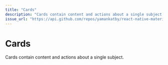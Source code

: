 ```yaml
---
title: "Cards"
description: "Cards contain content and actions about a single subject."
issue_url: "https://api.github.com/repos/yamankatby/react-native-material/issues/23"
---
```

    
# Cards
Cards contain content and actions about a single subject.
